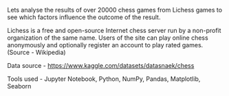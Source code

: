 Lets analyse the results of over 20000 chess games from Lichess games to see which factors influence the outcome of the result.

Lichess is a free and open-source Internet chess server run by a non-profit organization of the same name. Users of the site can play online chess anonymously and optionally register an account to play rated games. (Source - Wikipedia)

Data source - https://www.kaggle.com/datasets/datasnaek/chess

Tools used - Jupyter Notebook, Python, NumPy, Pandas, Matplotlib, Seaborn
